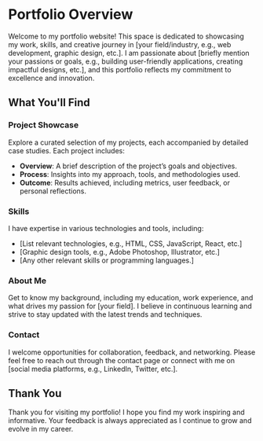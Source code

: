 

# Portfolio Overview

Welcome to my portfolio website! This space is dedicated to showcasing my work, skills, and creative journey in [your field/industry, e.g., web development, graphic design, etc.]. I am passionate about [briefly mention your passions or goals, e.g., building user-friendly applications, creating impactful designs, etc.], and this portfolio reflects my commitment to excellence and innovation.

## What You'll Find

### Project Showcase
Explore a curated selection of my projects, each accompanied by detailed case studies. Each project includes:

- **Overview**: A brief description of the project’s goals and objectives.
- **Process**: Insights into my approach, tools, and methodologies used.
- **Outcome**: Results achieved, including metrics, user feedback, or personal reflections.

### Skills
I have expertise in various technologies and tools, including:

- [List relevant technologies, e.g., HTML, CSS, JavaScript, React, etc.]
- [Graphic design tools, e.g., Adobe Photoshop, Illustrator, etc.]
- [Any other relevant skills or programming languages.]

### About Me
Get to know my background, including my education, work experience, and what drives my passion for [your field]. I believe in continuous learning and strive to stay updated with the latest trends and techniques.

### Contact
I welcome opportunities for collaboration, feedback, and networking. Please feel free to reach out through the contact page or connect with me on [social media platforms, e.g., LinkedIn, Twitter, etc.].

## Thank You
Thank you for visiting my portfolio! I hope you find my work inspiring and informative. Your feedback is always appreciated as I continue to grow and evolve in my career.

